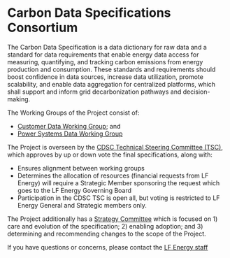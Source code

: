 # Carbon Data Specifications Consortium

The Carbon Data Specification is a data dictionary for raw data and a standard for data requirements that enable energy data access for measuring, quantifying, and tracking carbon emissions from energy production and consumption. These standards and requirements should boost confidence in data sources, increase data utilization, promote scalability, and enable data aggregation for centralized platforms, which shall support and inform grid decarbonization pathways and decision-making.

The Working Groups of the Project consist of:

- [Customer Data Working Group](https://github.com/carbon-data-specification/Power-Systems-Data); and
- [Power Systems Data Working Group](https://github.com/carbon-data-specification/Customer-Data)

The Project is overseen by the [CDSC Technical Steering Committee (TSC)](https://lists.lfenergy.org/g/cdsc-tsc), which approves by up or down vote the final specifications, along with:

- Ensures alignment between working groups
- Determines the allocation of resources (financial requests from LF Energy) will require a Strategic Member sponsoring the request which goes to the LF Energy Governing Board 
- Participation in the CDSC TSC is open all, but voting is restricted to LF Energy General and Strategic members only.

The Project additionally has a [Strategy Committee](https://lists.lfenergy.org/g/cdsc-strategy-committee) which is focused on 1) care and evolution of the specification; 2) enabling adoption; and 3) determining and recommending changes to the scope of the Project.

If you have questions or concerns, please contact the [LF Energy staff](mailto:operations@lfenergy.org)

